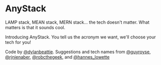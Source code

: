 # AnyStack
LAMP stack, MEAN stack, MERN stack... the tech doesn't matter. What matters is that it sounds cool.

Introducing AnyStack. You tell us the acronym we want, we'll choose your tech for you!

Code by [@dylanbeattie](https://twitter.com/dylanbeattie). Suggestions and tech names from [@guyroyse](https://twitter.com/guyroyse), [@rjnienaber](https://twitter.com/rjnienaber), [@robcthegeek](https://twitter.com/robcthegeek), and [@hannes_lowette](https://twitter.com/hannes_lowette) 
